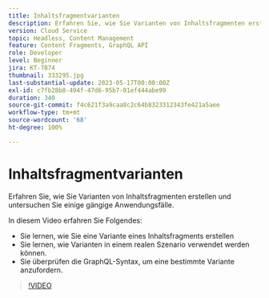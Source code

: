 ```yaml
---
title: Inhaltsfragmentvarianten
description: Erfahren Sie, wie Sie Varianten von Inhaltsfragmenten erstellen und untersuchen Sie einige gängige Anwendungsfälle.
version: Cloud Service
topic: Headless, Content Management
feature: Content Fragments, GraphQL API
role: Developer
level: Beginner
jira: KT-7874
thumbnail: 333295.jpg
last-substantial-update: 2023-05-17T00:00:00Z
exl-id: c7fb28b8-494f-47d6-95b7-01ef444abe99
duration: 340
source-git-commit: f4c621f3a9caa8c2c64b8323312343fe421a5aee
workflow-type: tm+mt
source-wordcount: '68'
ht-degree: 100%

---
```


# Inhaltsfragmentvarianten

Erfahren Sie, wie Sie Varianten von Inhaltsfragmenten erstellen und untersuchen Sie einige gängige Anwendungsfälle.

In diesem Video erfahren Sie Folgendes:

+ Sie lernen, wie Sie eine Variante eines Inhaltsfragments erstellen
+ Sie lernen, wie Varianten in einem realen Szenario verwendet werden können.
+ Sie überprüfen die GraphQL-Syntax, um eine bestimmte Variante anzufordern.

>[!VIDEO](https://video.tv.adobe.com/v/333295?quality=12&learn=on)

